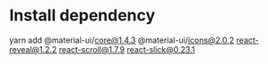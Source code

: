 # Install dependency
yarn add @material-ui/core@1.4.3 @material-ui/icons@2.0.2 react-reveal@1.2.2 react-scroll@1.7.9 react-slick@0.23.1

